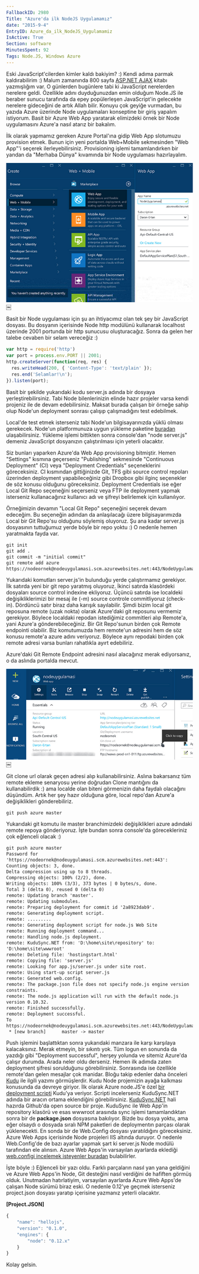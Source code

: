 ```yaml
---
FallbackID: 2980
Title: "Azure'da ilk NodeJS Uygulamamız"
date: "2015-9-4"
EntryID: Azure_da_ilk_NodeJS_Uygulamamiz
IsActive: True
Section: software
MinutesSpent: 92
Tags: Node.JS, Windows Azure
---
```

Eski JavaScript'cilerden kimler kaldı bakiyim? :) Kendi adıma parmak kaldırabilirim :) Malum zamanında 800 sayfa [ASP.NET AJAX](http://daron.yondem.com/software/post/15adba9f-e264-45ac-a318-b5038c24f488) kitabı yazmışlığım var. O günlerden bugünlere tabi ki JavaScript nerelerden nerelere geldi. Özellikle adını duyduğunuzdan emin olduğum Node.JS ile beraber sunucu tarafında da epey popülerleşen JavaScript'in gelecekte nerelere gideceğini de artık Allah bilir. Konuyu çok geyiğe vurmadan, bu yazıda Azure üzerinde Node uygulamaları konseptine bir giriş yapalım istiyorum. Basit bir Azure Web App yaratarak elimizdeki örnek bir Node uygulamasını Azure'a nasıl atarız bir bakalım.

İlk olarak yapmamız gereken Azure Portal'ına gidip Web App slotumuzu provision etmek. Bunun için yeni portalda Web+Mobile sekmesinden "Web App"'i seçerek ilerleyebilirsiniz. Provisioning işlemi tamamlandırken bir yandan da "Merhaba Dünya" kıvamında bir Node uygulaması hazırlayalım.

![azure_web_app](media/Azure_da_ilk_NodeJS_Uygulamamiz/azure_web_app.jpg)￼

Basit bir Node uygulaması için şu an ihtiyacımız olan tek şey bir JavaScript dosyası. Bu dosyanın içerisinde Node http modülünü kullanarak localhost üzerinde 2001 portunda bir http sunucusu oluşturacağız. Sonra da gelen her talebe cevaben bir selam vereceğiz :)

```js
var http = require('http')
var port = process.env.PORT || 2001;
http.createServer(function(req, res) {
  res.writeHead(200, { 'Content-Type': 'text/plain' });
  res.end('Selamlar!\n');
}).listen(port);
```

Basit bir şekilde yukarıdaki kodu server.js adında bir dosyaya yerleştirebilirsiniz. Tabi Node bilenlerinizin elinde hazır projeler varsa kendi projeniz ile de devam edebilirsiniz. Maksat burada çalışan bir örneğe sahip olup Node'un deployment sonrası çalışıp çalışmadığını test edebilmek.

Local'de test etmek isterseniz tabi Node'un bilgisayarınızda yüklü olması gerekecek. Node'un platformunuza uygun yükleme paketine [buradan](https://nodejs.org/en/download/) ulaşabilirsiniz. Yükleme işlemi bittikten sonra console'dan "node server.js" demeniz JavaScript dosyanızın çalıştırılması için yeterli olacaktır.

Siz bunları yaparken Azure'da Web App provisioning bitmiştir. Hemen "Settings" kısmına geçerseniz "Publishing" sekmesinde "Continuous Deployment" (CI) veya "Deployment Credentials" seçeneklerini göreceksiniz. CI kısmından gittiğinizde Git, TFS gibi source control repoları üzerinden deployment yapabileceğiniz gibi Dropbox gibi ilginç seçenekler de söz konusu olduğunu göreceksiniz. Deployment Credentials ise eğer Local Git Repo seçeneğini seçerseniz veya FTP ile deployment yapmak isterseniz kullanacağınız kullanıcı adı ve şifreyi belirlemek için kullanılıyor. 

Örneğimizin devamın "Local Git Repo" seçeneğini seçerek devam edeceğim. Bu seçeneğin adından da anlaşılacağı üzere bilgisayarımızda Local bir Git Repo'su olduğunu söylemiş oluyoruz. Şu ana kadar server.js dosyasının tuttuğumuz yerde böyle bir repo yoktu :) O nedenle hemen yaratmakta fayda var.

```console
git init
git add .
git commit -m "initial commit"
git remote add azure https://nodeornek@nodeuygulamasi.scm.azurewebsites.net:443/NodeUygulamasi.git
```

Yukarıdaki komutları server.js'in bulunduğu yerde çalıştırmamız gerekiyor. İlk satırda yeni bir git repo yaratmış oluyoruz. İkinci satırda klasördeki dosyaları source control indexine ekliyoruz. Üçüncü satırda ise localdeki değişikliklerimizi bir mesaj ile (-m) source controle commitliyoruz (check-in). Dördüncü satır biraz daha karışık sayılabilir. Şimdi bizim local git reposuna remote (uzak nokta) olarak Azure'daki git reposunu vermemiz gerekiyor. Böylece localdaki repodan istediğimiz commitleri alıp Remote'a, yani Azure'a gönderebileceğiniz. Bir Git Repo'sunun birden çok Remote endpointi olabilir. Biz komutumuzda hem remote'un adresini hem de söz konusu remote'a azure adını veriyoruz. Böylece aynı repodaki birden çok remote adresi varsa bunları rahatlıkla ayırt edebiliriz.

Azure'daki Git Remote Endpoint adresini nasıl alacağınız merak ediyorsanız, o da aslında portalda mevcut. 

![azure_web_app_node](media/Azure_da_ilk_NodeJS_Uygulamamiz/azure_web_app_node.jpg)￼

Git clone url olarak geçen adresi alıp kullanabilirsiniz. Aslına bakarsanız tüm remote ekleme senaryosu yerine doğrudan Clone mantığını da kullanabilirdik :) ama localde olan biteni görmenizin daha faydalı olacağını düşündüm. Artık her şey hazır olduğuna göre, local repo'dan Azure'a değişiklikleri gönderebiliriz.

```console
git push azure master
```

Yukarıdaki git komutu ile master branchimizdeki değişiklikleri azure adındaki remote repoya gönderiyoruz. İşte bundan sonra console'da görecekleriniz çok eğlenceli olacak :)

```console
git push azure master
Password for 'https://nodeornek@nodeuygulamasi.scm.azurewebsites.net:443': 
Counting objects: 3, done.
Delta compression using up to 8 threads.
Compressing objects: 100% (2/2), done.
Writing objects: 100% (3/3), 373 bytes | 0 bytes/s, done.
Total 3 (delta 0), reused 0 (delta 0)
remote: Updating branch 'master'.
remote: Updating submodules.
remote: Preparing deployment for commit id '2a8923dab9'.
remote: Generating deployment script.
remote: .........
remote: Generating deployment script for node.js Web Site
remote: Running deployment command...
remote: Handling node.js deployment.
remote: KuduSync.NET from: 'D:\home\site\repository' to: 'D:\home\site\wwwroot'
remote: Deleting file: 'hostingstart.html'
remote: Copying file: 'server.js'
remote: Looking for app.js/server.js under site root.
remote: Using start-up script server.js
remote: Generated web.config.
remote: The package.json file does not specify node.js engine version constraints.
remote: The node.js application will run with the default node.js version 0.10.32.
remote: Finished successfully.
remote: Deployment successful.
To https://nodeornek@nodeuygulamasi.scm.azurewebsites.net:443/NodeUygulamasi.git
 * [new branch]      master -> master
```

Push işlemini başlattıktan sonra yukarıdaki manzara ile karşı karşılaya kalacaksınız. Merak etmeyin, bir sıkıntı yok. Tüm logun en sonunda da yazdığı gibi "Deployment successful", herşey yolunda ve sitemiz Azure'da çalışır durumda. Arada neler oldu derseniz. Hemen ilk adımda zaten deployment şifresi sorulduğunu görebilirsiniz. Sonrasında ise özellikle remote'dan gelen mesajlar çok manidar. Bloğu takip edenler daha önceleri [Kudu](http://daron.yondem.com/software/post/Azure_Web_Sites_Kudu_ve_Custom_Site_Extensions) ile ilgili yazımı görmüşlerdir. Kudu Node projemizin ayağa kalkması konusunda da devreye giriyor. İlk olarak Azure node.JS'e özel [bir deployment scripti](https://gist.github.com/daronyondem/8716efb2bccc21c6c035#file-kudu_node_deployment) Kudu'ya veriyor. Scripti incelerseniz KuduSync.NET adında bir aracın ortama eklendiğini görebilirsiniz. [KuduSync.NET](https://github.com/projectkudu/KuduSync.NET) hali hazırda Github'da open source bir proje. KuduSync ile Web App'in repository klasörü ve esas wwwroot arasında sync işlemi tamamlandıktan sonra bir de **package.json** dosyasına bakılıyor. Bizde bu dosya yoktu, ama eğer olsaydı o dosyada sıralı NPM paketleri de deploymentın parçası olarak yüklenecekti. En sonda bir de Web.Config dosyası yaratıldığını göreceksiniz. Azure Web Apps içerisinde Node projeleri IIS altında duruyor. O nedenle Web.Config'de de bazı ayarlar yapmak şart ki server.js Node modülü tarafından ele alınsın. Azure Web Apps'in varsayılan ayarlarda eklediği [web.configi incelemek isteyenler buradan](https://gist.github.com/daronyondem/8716efb2bccc21c6c035#file-azure-web-app-node-web-config) bulabilirler. 

İşte böyle :) Eğlenceli bir yazı oldu. Farklı parçaların nasıl yan yana geldiğini ve Azure Web Apps'in Node, Git desteğini nasıl verdiğini de hafiften görmüş olduk. Unutmadan hatırlatiyim, varsayılan ayarlarda Azure Web Apps'de çalışan Node sürümü biraz eski. O nedenle 0.12'ye geçmek isterseniz project.json dosyası yaratıp içerisine yazmanız yeterli olacaktır.

**[Project.JSON]**
```js
{
    "name": "hellojs",
    "version": "0.1.0",
    "engines": {
        "node": "0.12.x"
    }
}
```

Kolay gelsin.
